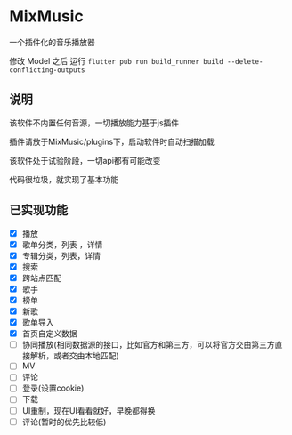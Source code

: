 # MixMusic

一个插件化的音乐播放器

修改 Model 之后 运行 ```flutter pub run build_runner build --delete-conflicting-outputs```

## 说明

该软件不内置任何音源，一切播放能力基于js插件

插件请放于MixMusic/plugins下，启动软件时自动扫描加载

该软件处于试验阶段，一切api都有可能改变

代码很垃圾，就实现了基本功能

## 已实现功能

- [x] 播放
- [x] 歌单分类，列表 ，详情
- [x] 专辑分类，列表，详情
- [x] 搜索
- [x] 跨站点匹配
- [x] 歌手
- [x] 榜单
- [x] 新歌
- [x] 歌单导入
- [x] 首页自定义数据
- [ ] 协同播放(相同数据源的接口，比如官方和第三方，可以将官方交由第三方直接解析，或者交由本地匹配)
- [ ] MV
- [ ] 评论
- [ ] 登录(设置cookie)
- [ ] 下载
- [ ] UI重制，现在UI看看就好，早晚都得换
- [ ] 评论(暂时的优先比较低)
